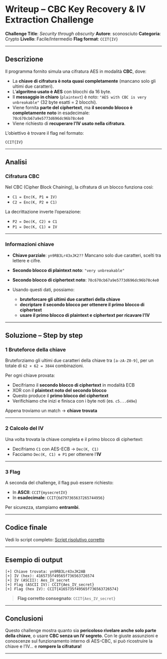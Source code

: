 # Writeup – CBC Key Recovery & IV Extraction Challenge

**Challenge Title**: *Security through obscurity*
**Autore**: sconosciuto
**Categoria**: Crypto
**Livello**: Facile/Intermedio
**Flag format**: `CCIT{IV}`

---

## Descrizione

Il programma fornito simula una cifratura AES in modalità **CBC**, dove:

* La **chiave di cifratura è nota quasi completamente** (mancano solo gli ultimi due caratteri).
* L’**algoritmo usato è AES** con blocchi da 16 byte.
* Il **messaggio in chiaro** (`plaintext`) è noto: `"AES with CBC is very unbreakable"` (32 byte esatti = 2 blocchi).
* Viene fornita **parte del ciphertext**, ma **il secondo blocco è completamente noto** in esadecimale:
  `78c670cb67a9e5773d696dc96b78c4e0`
* Viene richiesto di **recuperare l’IV usato nella cifratura**.

L’obiettivo è trovare il flag nel formato:

```
CCIT{IV}
```

---

##  Analisi

###  Cifratura CBC

Nel CBC (Cipher Block Chaining), la cifratura di un blocco funziona così:

* `C1 = Enc(K, P1 ⊕ IV)`
* `C2 = Enc(K, P2 ⊕ C1)`

La decrittazione inverte l’operazione:

* `P2 = Dec(K, C2) ⊕ C1`
* `P1 = Dec(K, C1) ⊕ IV`

---

###  Informazioni chiave

* **Chiave parziale**: `yn9RB3Lr43xJK2??`
  Mancano solo due caratteri, scelti tra lettere e cifre.
* **Secondo blocco di plaintext noto**: `"very unbreakable"`
* **Secondo blocco di ciphertext noto**: `78c670cb67a9e5773d696dc96b78c4e0`
* Usando questi dati, possiamo:

  * **bruteforcare gli ultimi due caratteri della chiave**
  * **decriptare il secondo blocco per ottenere il primo blocco di ciphertext**
  * **usare il primo blocco di plaintext e ciphertext per ricavare l’IV**

---

##  Soluzione – Step by step

### 1️ Bruteforce della chiave

Bruteforziamo gli ultimi due caratteri della chiave tra `[a-zA-Z0-9]`, per un totale di `62 × 62 = 3844` combinazioni.

Per ogni chiave provata:

* Decifriamo il **secondo blocco di ciphertext** in modalità ECB
* XOR con il **plaintext noto del secondo blocco**
* Questo produce il **primo blocco del ciphertext**
* Verifichiamo che inizi e finisca con i byte noti (es. `c5...d49e`)

Appena troviamo un match → **chiave trovata** 

---

### 2️ Calcolo del IV

Una volta trovata la chiave completa e il primo blocco di ciphertext:

* Decifriamo `C1` con AES-ECB → `Dec(K, C1)`
* Facciamo `Dec(K, C1) ⊕ P1` per ottenere l’**IV**

---

### 3️ Flag

A seconda del challenge, il flag può essere richiesto:

* In **ASCII**: `CCIT{mysecretIV}`
* In **esadecimale**: `CCIT{6d797365637265744956}`

Per sicurezza, stampiamo **entrambi**.

---

## Codice finale

Vedi lo script completo: [ Script risolutivo corretto](#user-content--script-finale)

---

##  Esempio di output

```
[+] Chiave trovata: yn9RB3Lr43xJK2AB
[+] IV (hex): 4165735f49565f736563726574
[+] IV (ASCII): Aes_IV_secret
[+] Flag (ASCII IV): CCIT{Aes_IV_secret}
[+] Flag (hex IV): CCIT{4165735f49565f736563726574}
```

>  **Flag corretto consegnato**: `CCIT{Aes_IV_secret}`

---

##  Conclusioni

Questo challenge mostra quanto sia **pericoloso rivelare anche solo parte della chiave**, o usare **CBC senza un IV segreto**. Con le giuste assunzioni e conoscenze sul funzionamento interno di AES-CBC, si può ricostruire la chiave e l’IV... e **rompere la cifratura!**

---
